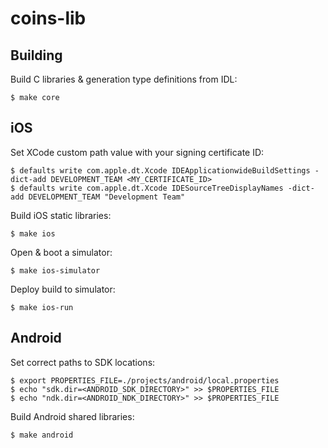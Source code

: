# coins-lib

## Building

Build C libraries & generation type definitions from IDL:

    $ make core

## iOS

Set XCode custom path value with your signing certificate ID:

    $ defaults write com.apple.dt.Xcode IDEApplicationwideBuildSettings -dict-add DEVELOPMENT_TEAM <MY_CERTIFICATE_ID>
    $ defaults write com.apple.dt.Xcode IDESourceTreeDisplayNames -dict-add DEVELOPMENT_TEAM "Development Team"

Build iOS static libraries:

    $ make ios

Open & boot a simulator:

    $ make ios-simulator

Deploy build to simulator:

    $ make ios-run

## Android

Set correct paths to SDK locations:

    $ export PROPERTIES_FILE=./projects/android/local.properties
    $ echo "sdk.dir=<ANDROID_SDK_DIRECTORY>" >> $PROPERTIES_FILE
    $ echo "ndk.dir=<ANDROID_NDK_DIRECTORY>" >> $PROPERTIES_FILE

Build Android shared libraries:

    $ make android
